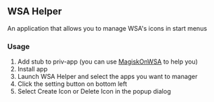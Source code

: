 ## WSA Helper

An application that allows you to manage WSA's icons in start menus

### Usage
1. Add stub to priv-app (you can use [MagiskOnWSA](https://github.com/LSPosed/MagiskOnWSA) to help you)
2. Install app
3. Launch WSA Helper and select the apps you want to manager
4. Click the setting button on bottom left
5. Select Create Icon or Delete Icon in the popup dialog
